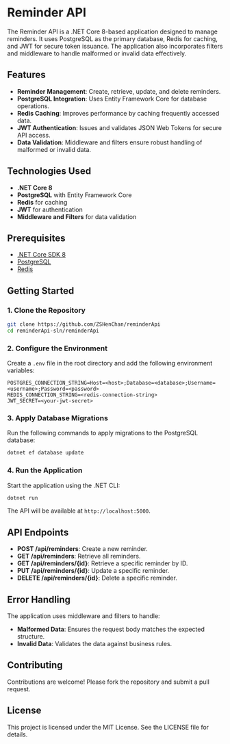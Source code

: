 # Reminder API

The Reminder API is a .NET Core 8-based application designed to manage reminders. It uses PostgreSQL as the primary database, Redis for caching, and JWT for secure token issuance. The application also incorporates filters and middleware to handle malformed or invalid data effectively.

## Features

- **Reminder Management**: Create, retrieve, update, and delete reminders.
- **PostgreSQL Integration**: Uses Entity Framework Core for database operations.
- **Redis Caching**: Improves performance by caching frequently accessed data.
- **JWT Authentication**: Issues and validates JSON Web Tokens for secure API access.
- **Data Validation**: Middleware and filters ensure robust handling of malformed or invalid data.

## Technologies Used

- **.NET Core 8**
- **PostgreSQL** with Entity Framework Core
- **Redis** for caching
- **JWT** for authentication
- **Middleware and Filters** for data validation

## Prerequisites

- [.NET Core SDK 8](https://dotnet.microsoft.com/download)
- [PostgreSQL](https://www.postgresql.org/download/)
- [Redis](https://redis.io/download)

## Getting Started

### 1. Clone the Repository

```bash
git clone https://github.com/ZSHenChan/reminderApi
cd reminderApi-sln/reminderApi
```

### 2. Configure the Environment

Create a `.env` file in the root directory and add the following environment variables:

```env
POSTGRES_CONNECTION_STRING=Host=<host>;Database=<database>;Username=<username>;Password=<password>
REDIS_CONNECTION_STRING=<redis-connection-string>
JWT_SECRET=<your-jwt-secret>
```

### 3. Apply Database Migrations

Run the following commands to apply migrations to the PostgreSQL database:

```bash
dotnet ef database update
```

### 4. Run the Application

Start the application using the .NET CLI:

```bash
dotnet run
```

The API will be available at `http://localhost:5000`.

## API Endpoints

- **POST /api/reminders**: Create a new reminder.
- **GET /api/reminders**: Retrieve all reminders.
- **GET /api/reminders/{id}**: Retrieve a specific reminder by ID.
- **PUT /api/reminders/{id}**: Update a specific reminder.
- **DELETE /api/reminders/{id}**: Delete a specific reminder.

## Error Handling

The application uses middleware and filters to handle:

- **Malformed Data**: Ensures the request body matches the expected structure.
- **Invalid Data**: Validates the data against business rules.

## Contributing

Contributions are welcome! Please fork the repository and submit a pull request.

## License

This project is licensed under the MIT License. See the LICENSE file for details.

